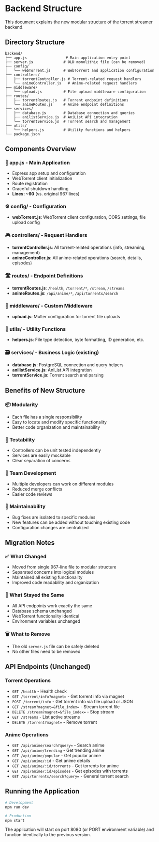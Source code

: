 # Backend Structure

This document explains the new modular structure of the torrent streamer backend.

## Directory Structure

```
backend/
├── app.js                  # Main application entry point
├── server.js              # OLD monolithic file (can be removed)
├── config/
│   └── webTorrent.js      # WebTorrent and application configuration
├── controllers/
│   ├── torrentController.js # Torrent-related request handlers
│   └── animeController.js   # Anime-related request handlers
├── middleware/
│   └── upload.js          # File upload middleware configuration
├── routes/
│   ├── torrentRoutes.js   # Torrent endpoint definitions
│   └── animeRoutes.js     # Anime endpoint definitions
├── services/
│   ├── database.js        # Database connection and queries
│   ├── anilistService.js  # AniList API integration
│   └── torrentService.js  # Torrent search and management
├── utils/
│   └── helpers.js         # Utility functions and helpers
└── package.json
```

## Components Overview

### 🎯 **app.js** - Main Application

- Express app setup and configuration
- WebTorrent client initialization
- Route registration
- Graceful shutdown handling
- **Lines: ~60** (vs. original 967 lines)

### ⚙️ **config/** - Configuration

- **webTorrent.js**: WebTorrent client configuration, CORS settings, file upload config

### 🎮 **controllers/** - Request Handlers

- **torrentController.js**: All torrent-related operations (info, streaming, management)
- **animeController.js**: All anime-related operations (search, details, episodes)

### 🛣️ **routes/** - Endpoint Definitions

- **torrentRoutes.js**: `/health`, `/torrent/*`, `/stream`, `/streams`
- **animeRoutes.js**: `/api/anime/*`, `/api/torrents/search`

### 🧰 **middleware/** - Custom Middleware

- **upload.js**: Multer configuration for torrent file uploads

### 🔧 **utils/** - Utility Functions

- **helpers.js**: File type detection, byte formatting, ID generation, etc.

### 🗃️ **services/** - Business Logic (existing)

- **database.js**: PostgreSQL connection and query helpers
- **anilistService.js**: AniList API integration
- **torrentService.js**: Torrent search and parsing

## Benefits of New Structure

### 📦 **Modularity**

- Each file has a single responsibility
- Easy to locate and modify specific functionality
- Better code organization and maintainability

### 🧪 **Testability**

- Controllers can be unit tested independently
- Services are easily mockable
- Clear separation of concerns

### 👥 **Team Development**

- Multiple developers can work on different modules
- Reduced merge conflicts
- Easier code reviews

### 🔧 **Maintainability**

- Bug fixes are isolated to specific modules
- New features can be added without touching existing code
- Configuration changes are centralized

## Migration Notes

### ✅ **What Changed**

- Moved from single 967-line file to modular structure
- Separated concerns into logical modules
- Maintained all existing functionality
- Improved code readability and organization

### 🔄 **What Stayed the Same**

- All API endpoints work exactly the same
- Database schema unchanged
- WebTorrent functionality identical
- Environment variables unchanged

### 🗑️ **What to Remove**

- The old `server.js` file can be safely deleted
- No other files need to be removed

## API Endpoints (Unchanged)

### Torrent Operations

- `GET /health` - Health check
- `GET /torrent/info?magnet=` - Get torrent info via magnet
- `POST /torrent/info` - Get torrent info via file upload or JSON
- `GET /stream?magnet=&file_index=` - Stream torrent file
- `DELETE /stream?magnet=&file_index=` - Stop stream
- `GET /streams` - List active streams
- `DELETE /torrent?magnet=` - Remove torrent

### Anime Operations

- `GET /api/anime/search?query=` - Search anime
- `GET /api/anime/trending` - Get trending anime
- `GET /api/anime/popular` - Get popular anime
- `GET /api/anime/:id` - Get anime details
- `GET /api/anime/:id/torrents` - Get torrents for anime
- `GET /api/anime/:id/episodes` - Get episodes with torrents
- `GET /api/torrents/search?query=` - General torrent search

## Running the Application

```bash
# Development
npm run dev

# Production
npm start
```

The application will start on port 8080 (or PORT environment variable) and function identically to the previous version.
